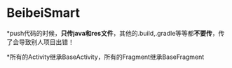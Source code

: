 # BeibeiSmart
*push代码的时候，**只传java和res文件**，其他的.build,.gradle等等都**不要传**，传了会导致别人项目出错！  

*所有的Activity继承BaseActivity，所有的Fragment继承BaseFragment
